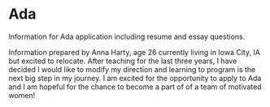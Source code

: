 # Ada
Information for Ada application including resume and essay questions.

Information prepared by Anna Harty, age 26 currently living in Iowa City, IA but excited to relocate.  After teaching for the last three years, I have decided I would like to modify my direction and learning to program is the next big step in my journey.  I am excited for the opportunity to apply to Ada and I am hopeful for the chance to become a part of of a team of motivated women! 
